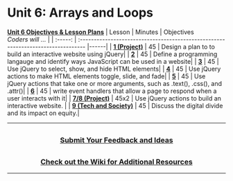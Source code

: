 # Unit 6: Arrays and Loops
[**Unit 6 Objectives & Lesson Plans**]()
|                                                        Lesson                                                         | Minutes | Objectives <br> _Coders will ..._                                                 |
| :-----: | :-------------------------------------------------------------------------------- |------|
|     [**1 (Project)**](https://docs.google.com/presentation/d/14lnPVFzsW59Fcz_o0k6SSHKKbySKji749MQTuVB5rLg/edit?usp=sharing)     |   45    | Design a plan to to build an interactive website using jQuery|
|     [**2**](https://docs.google.com/presentation/d/17HnuUhXtbBZigEO3tW5ge1_p9TOGRCuERNVXlGdBL_E/edit?usp=sharing)     |   45    | Define a programming langauge and identify ways JavaScript can be used in a website|
|     [**3**](https://docs.google.com/presentation/d/1JqyshJklnJWzgIf5b2fP3jEUdbKYvx0m1-K3o-na-wo/edit?usp=sharing)     |   45    | Use jQuery to select, show, and hide HTML elements|
|     [**4**](https://docs.google.com/presentation/d/1NKrCbBbtxrMDJEImukLQb_zxrOZalj-4tID4xgLJkDQ/edit?usp=sharing)     |   45    | Use jQuery actions to make HTML elements toggle, slide, and fade|
|     [**5**](https://docs.google.com/presentation/d/1_3GvtVUxgjmDznuN7YX4DStbNSCRgtuHmpgNVyOrRJ4/edit?usp=sharing)     |   45    | Use jQuery actions that take one or more arguments, such as .text(), .css(), and .attr()|
|     [**6**](https://docs.google.com/presentation/d/1PoyWoybyfG-VOuiyJKhUdMNEEsF7KuQxZUnjPCPYkzg/edit?usp=sharing)     |   45    | write event handlers that allow a page to respond when a user interacts with it|
| [**7/8 (Project)**](https://docs.google.com/presentation/d/17dXAZSVQ5PcP-8G75PCgF88i438jsXu8JvjyHPrc6ek/edit?usp=sharing) |  45x2   | Use jQuery actions to build an interactive website.                               |
|     [**9 (Tech and Society)**](https://docs.google.com/presentation/d/12XgYjThA0JvemFngRGeAv3OiM6X8vlGKtddwd7Ggln8/edit?usp=sharing)     |   45    | Discuss the digital divide and its impact on equity.|

---
## <h3 align="center"><a href="https://docs.google.com/forms/d/e/1FAIpQLSc4oUNSthmU63TqlzUOOWd3buX3tGVIPRNDm0tsLB_nOONRLQ/viewform">Submit Your Feedback and Ideas</a></h3>

## <h3 align="center"><a href="https://github.com/itscodenation/curriculum-21-22/wiki">Check out the Wiki for Additional Resources</a></h3>

---
